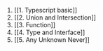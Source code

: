 
1. [[1.  Typescript basic]]
2. [[2. Union and Intersection]]
3. [[3. Function]]
4. [[4. Type and Interface]]
5. [[5. Any  Unknown   Never]]